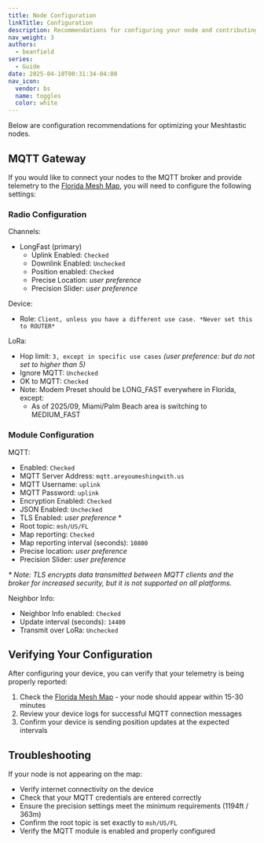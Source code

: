 ```yaml
---
title: Node Configuration
linkTitle: Configuration
description: Recommendations for configuring your node and contributing to the mesh.
nav_weight: 3
authors:
  - beanfield
series:
  - Guide
date: 2025-04-10T00:31:34-04:00
nav_icon:
  vendor: bs
  name: toggles
  color: white
---
```


Below are configuration recommendations for optimizing your Meshtastic nodes.

## MQTT Gateway

If you would like to connect your nodes to the MQTT broker and provide telemetry to the [Florida Mesh Map][MESHMAP], you will need to configure the following settings:

### Radio Configuration
  Channels:
  * LongFast (primary)
    * Uplink Enabled: `Checked`
    * Downlink Enabled: `Unchecked` 
    * Position enabled: `Checked`
    * Precise Location: *user preference*
    * Precision Slider: *user preference*

  Device:
  * Role: `Client, unless you have a different use case. *Never set this to ROUTER*`

  LoRa:
  * Hop limit: `3, except in specific use cases` *(user preference: but do not set to higher than 5)*
  * Ignore MQTT: `Unchecked`
  * OK to MQTT: `Checked`
  * Note: Modem Preset should be LONG_FAST everywhere in Florida, except:
    * As of 2025/09, Miami/Palm Beach area is switching to MEDIUM_FAST

### Module Configuration
  MQTT:
  * Enabled: `Checked`
  * MQTT Server Address: `mqtt.areyoumeshingwith.us`
  * MQTT Username: `uplink`
  * MQTT Password: `uplink`
  * Encryption Enabled: `Checked`
  * JSON Enabled: `Unchecked`
  * TLS Enabled: *user preference* \*
  * Root topic: `msh/US/FL`
  * Map reporting: `Checked`
  * Map reporting interval (seconds): `10800`
  * Precise location: *user preference*
  * Precision Slider: *user preference*

*\* Note: TLS encrypts data transmitted between MQTT clients and the broker for increased security, but it is not supported on all platforms.*

  Neighbor Info: 
  * Neighbor Info enabled: `Checked`
  * Update interval (seconds): `14400`
  * Transmit over LoRa: `Unchecked`

## Verifying Your Configuration

After configuring your device, you can verify that your telemetry is being properly reported:
1. Check the [Florida Mesh Map][MESHMAP] - your node should appear within 15-30 minutes
2. Review your device logs for successful MQTT connection messages
3. Confirm your device is sending position updates at the expected intervals

## Troubleshooting

If your node is not appearing on the map:
- Verify internet connectivity on the device
- Check that your MQTT credentials are entered correctly
- Ensure the precision settings meet the minimum requirements (1194ft / 363m)
- Confirm the root topic is set exactly to `msh/US/FL`
- Verify the MQTT module is enabled and properly configured

[MESHMAP]: https://map.areyoumeshingwith.us "Florida Mesh Map"
[PRECISION]: https://meshtastic.org/docs/software/integrations/mqtt/#location-precision-filtering "Location Precision Filtering"
